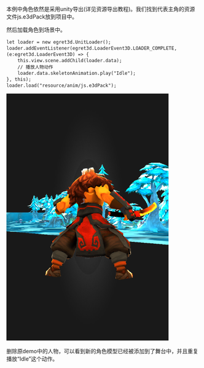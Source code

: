 本例中角色依然是采用unity导出(详见资源导出教程)。我们找到代表主角的资源文件js.e3dPack放到项目中。

然后加载角色到场景中。

````
let loader = new egret3d.UnitLoader();
loader.addEventListener(egret3d.LoaderEvent3D.LOADER_COMPLETE, (e:egret3d.LoaderEvent3D) => {
    this.view.scene.addChild(loader.data);
    // 播放人物动作
    loader.data.skeletonAnimation.play("Idle");
}, this);
loader.load("resource/anim/js.e3dPack");
````

![xx](./pic4.png)

删除原demo中的人物，可以看到新的角色模型已经被添加到了舞台中，并且重复播放“Idle”这个动作。
